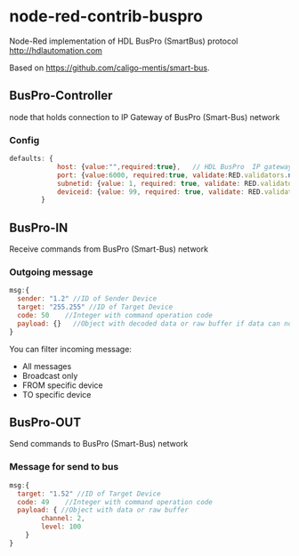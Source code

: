 # node-red-contrib-buspro
Node-Red implementation of HDL BusPro (SmartBus) protocol http://hdlautomation.com

Based on https://github.com/caligo-mentis/smart-bus.

## BusPro-Controller
node that holds connection to IP Gateway of BusPro (Smart-Bus) network

### Config
```js
defaults: {
            host: {value:"",required:true},   // HDL BusPro  IP gateway 
            port: {value:6000, required:true, validate:RED.validators.number()},    // and port, default: 6000 
            subnetid: {value: 1, required: true, validate: RED.validators.number()}, // Connector address in HDL network (Subnet ID)
            deviceid: {value: 99, required: true, validate: RED.validators.number()} // Connector address in HDL network (Device ID)
        }
```

## BusPro-IN 
Receive commands from BusPro (Smart-Bus) network

### Outgoing message
```js
msg:{
  sender: "1.2" //ID of Sender Device
  target: "255.255" //ID of Target Device
  code: 50    //Integer with command operation code
  payload: {}   //Object with decoded data or raw buffer if data can not be parsed automatically
}
```
You can filter incoming message:
 - All messages
 - Broadcast only
 - FROM specific device
 - TO specific device

## BusPro-OUT 
Send commands to BusPro (Smart-Bus) network

### Message for send to bus
```js
msg:{
  target: "1.52" //ID of Target Device
  code: 49    //Integer with command operation code
  payload: { //Object with data or raw buffer 
  		channel: 2,
  		level: 100
  	}   
}
```

